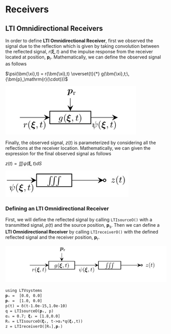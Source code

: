 # Receivers

## LTI Omnidirectional Receivers

In order to define **LTI Omnidirectional Receiver**, first we observed the signal due to the reflection which is given by taking convolution between the reflected signal, $r(\bm{\xi},t)$ and the impulse response from the receiver located at position, $\bm{p}_\mathrm{r}$. Mathematically, we can define the observed signal
as follows

$\psi(\bm{\xi},t) = r(\bm{\xi},t) \overset{t}{*} g(\bm{\xi},t;\,{\bm{p}_\mathrm{r}(\cdot)})$

![](https://raw.githubusercontent.com/NMSU-ISA/LTVsystems/main/docs/src/assets/LTI_BD_Psi.png)

Finally, the observed signal, $z(t)$ is parameterized by considering
all the reflections at the receiver location. Mathematically, we can given the expression for the final observed signal as follows

$z(t) = ∭ \psi(\bm{\xi},t) dS$

![](https://raw.githubusercontent.com/NMSU-ISA/LTVsystems/main/docs/src/assets/LTI_BD_Listeners.png)

### Defining an LTI Omnidirectional Receiver

First, we will define the reflected signal by  calling `LTIsourceO()` with a transmitted signal, $p(t)$
and the source position, $\bm{p}_\mathrm{s}$. Then
we can define a  **LTI Omnidirectional Receiver** by calling `LTIreceiverO()` with the defined reflected signal and the receiver position, $\bm{p}_\mathrm{r}$.

![](https://raw.githubusercontent.com/NMSU-ISA/LTVsystems/main/docs/src/assets/LTI_BD_Receivers.png)
```@example
using LTVsystems
𝐩ₛ =  [0.0, 0.0]
𝐩ᵣ =  [1.0, 0.0]  
p(t) = δ(t-1.0e-15,1.0e-10)
q = LTIsourceO(𝐩ₛ, p)
α₁ = 0.7; 𝛏₁ = [1.8,0.0]
R₁ = LTIsourceO(𝛏₁, t->α₁*q(𝛏₁,t))
z = LTIreceiverO([R₁],𝐩ᵣ)
```
